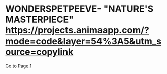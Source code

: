 # WONDERSPETPEEVE- "NATURE'S MASTERPIECE" https://projects.animaapp.com/?mode=code&layer=54%3A5&utm_source=copylink
<a href="./page2.html">Go to Page 1</a>
<!DOCTYPE html>
<html lang="en">
  <head>
    <meta charset="UTF-8" />
    <meta name="viewport" content="width=device-width, initial-scale=1.0" />
    <title WONDERSPETPEEVE </title>
    <link rel="stylesheet" href="https://fonts.googleapis.com/css2?family=Myanmar+Sans+Pro:wght@400&display=swap" />
<link rel="stylesheet" href="https://fonts.googleapis.com/css2?family=Mystery+Quest:wght@400&display=swap" />
<link rel="stylesheet" href="https://fonts.googleapis.com/css2?family=Henny+Penny:wght@400&display=swap" />
    <link rel="stylesheet" href="index.css" />
  </head>
  <body>
    <div class="main-container">
      <div class="rectangle"></div>
      <div class="natures-masterpiece">
        <span class="natures">NATURE’S</span><span class="empty"> </span
        ><span class="masterpiece">MASTERPIECE</span>
      </div>
      <div class="this-one"></div>
      <div class="sidebar">
        <button class="rectangle-1">
          <span class="information">INFORMATION </span></button
        ><button class="rectangle-button"><span class="tips"> TIPS</span></button
        ><button class="rectangle-button-2">
          <span class="landscapes">LANDSCAPES</span>
        </button>
      </div>
      <div class="rectangle-3">
        <span class="world-of-secrets"
          >A world of secrets, waiting to be unveiled</span>
      </div>
    </div>
  </body>
</html>
<a href="./page2.html">Go to Page 2</a>
<!DOCTYPE html>
<html lang="en">
  <head>
    <meta charset="UTF-8" />
    <meta name="viewport" content="width=device-width, initial-scale=1.0" />
    <link rel="stylesheet" href="https://fonts.googleapis.com/css2?family=Mystery+Quest:wght@400&display=swap" />
<link rel="stylesheet" href="https://fonts.googleapis.com/css2?family=Myanmar+Sans+Pro:wght@400&display=swap" />
<link rel="stylesheet" href="https://fonts.googleapis.com/css2?family=Hepta+Slab:wght@400&display=swap" />
<link rel="stylesheet" href="https://fonts.googleapis.com/css2?family=IM+FELL+French+Canon+SC:wght@400&display=swap" />
<link rel="stylesheet" href="https://fonts.googleapis.com/css2?family=Henny+Penny:wght@400&display=swap" />
    <link rel="stylesheet" href="index.css" />
  </head>
  <body>
    <div class="main-container">
      <div class="rectangle"></div>
      <div class="natures-masterpiece">
        <span class="natures">NATURE’S</span><span class="empty"> </span
        ><span class="masterpiece">MASTERPIECE</span>
      </div>
      <div class="st-pic-figma"></div>
      <div class="sidebar">
        <button class="rectangle-1">
          <span class="information-2">INFORMATION</span></button
        ><button class="rectangle-3"><span class="tips"> TIPS</span></button
        ><button class="rectangle-button">
          <span class="landscapes-span">LANDSCAPES</span>
        </button>
        <div class="star-div"><span class="home-span">HOME</span></div>
        <button class="ellipse-button"></button
        ><span class="more-information-span">More information </span>
      </div>
      <div class="rectangle-4">
        <span class="natures-masterpiece-5"
          >Nature's masterpiece refers to the incredible creations of the
          natural world that leave us in awe, from breathtaking landscapes to
          unique plants and animals. These wonders show off the beauty, power,
          and creativity of nature, like the towering Mount Everest, the
          colorful Aurora Borealis, or the intricate patterns of a snowflake.
          They remind us of how diverse and magnificent our planet is, from the
          vast coral reefs to the tiniest bioluminescent organisms. These
          masterpieces aren't just visually stunning; they also play vital roles
          in maintaining Earth's balance and ecosystems. They're a reminder to
          appreciate and protect the natural world for future generations to
          experience.
        </span
          >
      </div
        >
      <div class="nature"></div>
      <span class="grand-masterpiece"
        >Nature is the grand masterpiece of the Earth, a world where
        everything—from the tiniest ant to the tallest tree—has a role to play.
        It's the wind that whispers through the leaves, the rain that nourishes
        the soil, and the sun that paints the sky at dawn. Nature is a delicate
        dance of life and balance, where animals roam, rivers ow, and owers
        bloom in harmony.</span
                           >
      <span class="beautiful-world"
        >We are part of this beautiful world, connected to it in ways both
        simple and profound. When we care for nature, we protect the magic that
        sustains us all.</span
      >
    </div>
      <div class="sidebar-6">
        <button class="ellipse"></button><span class="back">Back</span>
      </div>
  </body>
</html>
<a href="./page2.html">Go to Page 3</a>
    <!DOCTYPE html>
<html lang="en">
  <head>
    <meta charset="UTF-8" />
    <meta name="viewport" content="width=device-width, initial-scale=1.0" />
    <link rel="stylesheet" href="https://fonts.googleapis.com/css2?family=Myanmar+Sans+Pro:wght@400&display=swap" />
<link rel="stylesheet" href="https://fonts.googleapis.com/css2?family=Mystery+Quest:wght@400&display=swap" />
<link rel="stylesheet" href="https://fonts.googleapis.com/css2?family=Henny+Penny:wght@400&display=swap" />
<link rel="stylesheet" href="https://fonts.googleapis.com/css2?family=Hepta+Slab:wght@400&display=swap" />
<link rel="stylesheet" href="https://fonts.googleapis.com/css2?family=Jacques+Francois+Shadow:wght@400&display=swap" />
    <link rel="stylesheet" href="index.css" />
  </head>
  <body>
    <div class="main-container">
      <span class="take-action"
        >Caring for nature is essential for a healthy planet and a sustainable future.
</span
      >
      <div class="rectangle-1"></div>
      <div class="natures-masterpiece">
        <span class="natures">NATURE’S</span><span class="empty"> </span
        ><span class="masterpiece">MASTERPIECE</span>
      </div>
      <div class="image"></div>
      <div class="sidebar">
        <button class="rectangle-button">
          <span class="information-span">INFORMATION</span></button
        ><button class="rectangle-button-2">
          <span class="tips-span">TIPS</span></button
        ><button class="rectangle-button-3">
          <span class="landscapes-span">LANDSCAPES</span>
        </button>
        <div class="star"><span class="home">HOME</span></div>
        <button class="ellipse-4"></button
        ><span class="simple-tips">Simple Tips:</span>
      </div>
      <div class="rectangle-5"></div>
      <span class="textbox"
>Take action to protect the environment and our ecosystems!
      </span>
    <div class="reduce-waste"
        >Reduce your waste: Use reusable bags, water bottles, and containers.
        Recycle whenever possible and compost food scraps.<br />Conserve
        water: Take shorter showers, fix leaks promptly, and water your lawn
        efficiently.<br />Plant trees: Trees absorb carbon dioxide and provide
        oxygen. Plant a tree in your yard or support tree-planting
        initiatives.<br />Reduce your carbon footprint: Walk, bike, or use
        public transportation whenever possible.<br />Educate yourself and
        others: Learn about environmental issues and share your knowledge with
        friends and family.</div
      >
      <div class="images-removebg-preview"></div>
    </div>
          <div class="rectangle">
        <button class="ellipse"></button><span class="back">Back</span>
      </div>
  </body>
</html>
<a href="./page2.html">Go to Page 4</a>
<!DOCTYPE html>
<html lang="en">
  <head>
    <meta charset="UTF-8" />
    <meta name="viewport" content="width=device-width, initial-scale=1.0" />
    <link rel="stylesheet" href="https://fonts.googleapis.com/css2?family=Myanmar+Sans+Pro:wght@400&display=swap" />
<link rel="stylesheet" href="https://fonts.googleapis.com/css2?family=Mystery+Quest:wght@400&display=swap" />
<link rel="stylesheet" href="https://fonts.googleapis.com/css2?family=Hepta+Slab:wght@400&display=swap" />
<link rel="stylesheet" href="https://fonts.googleapis.com/css2?family=Henny+Penny:wght@400&display=swap" />
    <link rel="stylesheet" href="index.css" />
  </head>
  <body>
    <div class="main-container">
      <div class="rectangle"></div>
      <div class="natures-masterpiece">
        <span class="natures">NATURE’S</span><span class="empty"> </span
        ><span class="masterpiece">MASTERPIECE</span>
      </div>
      <div class="image"></div>
      <div class="sidebar">
        <button class="rectangle-1">
          <span class="information"
            >INFORMATION<br /><br /><br /><br /><br /><br /><br /><br /><br /><br /><br /><br /><br /><br /><br /><br /><br /><br /><br /><br /><br /><br /><br /><br /><br /><br /><br /><br /><br /><br /><br /><br /><br /><br /><br /><br /><br /><br /><br /><br /><br /><br /><br /><br /><br /><br /><br /><br /><br /><br /><br /><br /><br /><br /><br /><br /><br /><br /><br /><br /><br /><br /><br /><br /><br /><br /><br /><br /><br /><br /><br /><br /><br /><br /><br /><br /><br /><br /><br /><br /><br /><br /><br /><br /><br /><br /><br /><br /><br /><br /><br /><br /><br /><br /><br /><br /><br /><br /><br /><br /><br /><br /><br /><br /><br /><br /><br /><br /><br /><br /><br /><br /><br /><br /><br /><br /><br /><br /><br /><br /><br /><br /><br /><br /><br /><br /><br
          /></span></button
        ><button class="rectangle-button"><span class="tips"> TIPS</span></button
        ><button class="rectangle-button-2">
          <span class="landscapes"> LANDSCAPES</span>
        </button>
        <div class="star"><span class="home"> HOME</span></div>
        <span class="text"><br /><br /></span>
      </div>
       <div class="rectangle-3">
        <span class="earth-symphony">class="earth-symphony"> A masterpiece painted by the Earth itself. It's a symphony of sounds,
          with the wind as conductor and the birds as chorus. It's a place of
          wonder and mystery, where life thrives and time stands still.
        </span
          >
      </div
        >
    </div>
  </body>
</html>


